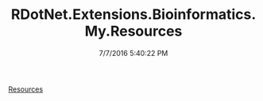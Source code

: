 ﻿---
title: RDotNet.Extensions.Bioinformatics.My.Resources
date: 7/7/2016 5:40:22 PM
---

[Resources](T-RDotNet.Extensions.Bioinformatics.My.Resources.Resources.html)

